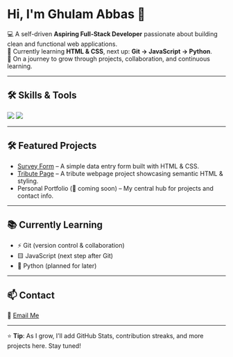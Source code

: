 # Hi, I'm Ghulam Abbas 👋  

💻 A self-driven **Aspiring Full-Stack Developer** passionate about building clean and functional web applications.  
🌱 Currently learning **HTML & CSS**, next up: **Git → JavaScript → Python**.  
🚀 On a journey to grow through projects, collaboration, and continuous learning.  

---

## 🛠️ Skills & Tools  

<img src="https://img.shields.io/badge/-HTML5-E34F26?style=flat-square&logo=html5&logoColor=white">  
<img src="https://img.shields.io/badge/-CSS3-1572B6?style=flat-square&logo=css3&logoColor=white">  
<!-- Later add: JavaScript, Python, Git, etc. -->

---

## 🛠️ Featured Projects  

- [Survey Form](https://your-username.github.io/survey-form/) – A simple data entry form built with HTML & CSS.  
- [Tribute Page](https://your-username.github.io/tribute-page/) – A tribute webpage project showcasing semantic HTML & styling.  
- Personal Portfolio (🚧 coming soon) – My central hub for projects and contact info.  

---

## 📚 Currently Learning  

- ⚡️ Git (version control & collaboration)  
- 🟨 JavaScript (next step after Git)  
- 🐍 Python (planned for later)  

---

## 📫 Contact  

📧 [Email Me](mailto:s.gabbas1324@gmail.com)  

---

⭐️ **Tip**: As I grow, I’ll add GitHub Stats, contribution streaks, and more projects here. Stay tuned!  
